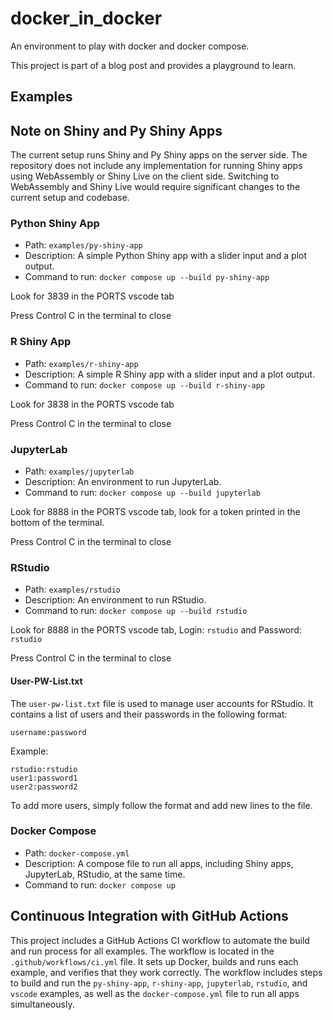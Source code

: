 # docker_in_docker

An environment to play with docker and docker compose.

This project is part of a blog post and provides a playground to learn.

## Examples

## Note on Shiny and Py Shiny Apps

The current setup runs Shiny and Py Shiny apps on the server side. The repository does not include any implementation for running Shiny apps using WebAssembly or Shiny Live on the client side. Switching to WebAssembly and Shiny Live would require significant changes to the current setup and codebase.

### Python Shiny App

- Path: `examples/py-shiny-app`
- Description: A simple Python Shiny app with a slider input and a plot output.
- Command to run: `docker compose up --build py-shiny-app `

Look for 3839 in the PORTS vscode tab

Press Control C in the terminal to close

### R Shiny App

- Path: `examples/r-shiny-app`
- Description: A simple R Shiny app with a slider input and a plot output.
- Command to run: `docker compose up --build r-shiny-app`

Look for 3838 in the PORTS vscode tab

Press Control C in the terminal to close

### JupyterLab

- Path: `examples/jupyterlab`
- Description: An environment to run JupyterLab.
- Command to run: `docker compose up --build jupyterlab`

Look for 8888 in the PORTS vscode tab, look for a token printed in the bottom of the terminal.

Press Control C in the terminal to close

### RStudio

- Path: `examples/rstudio`
- Description: An environment to run RStudio.
- Command to run: `docker compose up --build rstudio`

Look for 8888 in the PORTS vscode tab, Login: `rstudio` and Password: `rstudio`

Press Control C in the terminal to close

#### User-PW-List.txt

The `user-pw-list.txt` file is used to manage user accounts for RStudio. It contains a list of users and their passwords in the following format:

```
username:password
```

Example:

```
rstudio:rstudio
user1:password1
user2:password2
```

To add more users, simply follow the format and add new lines to the file.

### Docker Compose

- Path: `docker-compose.yml`
- Description: A compose file to run all apps, including Shiny apps, JupyterLab, RStudio, at the same time.
- Command to run: `docker compose up`

## Continuous Integration with GitHub Actions

This project includes a GitHub Actions CI workflow to automate the build and run process for all examples. The workflow is located in the `.github/workflows/ci.yml` file. It sets up Docker, builds and runs each example, and verifies that they work correctly. The workflow includes steps to build and run the `py-shiny-app`, `r-shiny-app`, `jupyterlab`, `rstudio`, and `vscode` examples, as well as the `docker-compose.yml` file to run all apps simultaneously.
